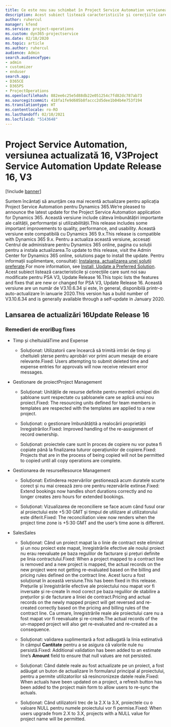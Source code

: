 ```yaml
---
title: Ce este nou sau schimbat în Project Service Automation versiunea actualizată 16, V3
description: Acest subiect listează caracteristicile și corecțiile care sunt disponibile în Project Service Automation V3, versiunea actualizată 16, V3.
author: ruhercul
manager: kfend
ms.service: project-operations
ms.custom: dyn365-projectservice
ms.date: 02/18/2020
ms.topic: article
ms.author: ruhercul
audience: Admin
search.audienceType:
- admin
- customizer
- enduser
search.app:
- D365CE
- D365PS
- ProjectOperations
ms.openlocfilehash: 882ee6c25e5d88db22e051254c7fd82dc787ab73
ms.sourcegitcommit: 418fa1fe9d605b8faccc2d5dee1b04b4e753f194
ms.translationtype: HT
ms.contentlocale: ro-RO
ms.lasthandoff: 02/10/2021
ms.locfileid: "5143648"
---
```

# <a name="project-service-automation-update-release-16-v3"></a><span data-ttu-id="351af-103">Project Service Automation, versiunea actualizată 16, V3</span><span class="sxs-lookup"><span data-stu-id="351af-103">Project Service Automation Update Release 16, V3</span></span>

[!include [banner](../includes/psa-now-project-operations.md)]

<span data-ttu-id="351af-104">Suntem încântați să anunțăm cea mai recentă actualizare pentru aplicația Project Service Automation pentru Dynamics 365.</span><span class="sxs-lookup"><span data-stu-id="351af-104">We’re pleased to announce the latest update for the Project Service Automation application for Dynamics 365.</span></span> <span data-ttu-id="351af-105">Această versiune include câteva îmbunătățiri importante ale calității, performanței și utilizabilității.</span><span class="sxs-lookup"><span data-stu-id="351af-105">This release includes some important improvements to quality, performance, and usability.</span></span>  <span data-ttu-id="351af-106">Această versiune este compatibilă cu Dynamics 365 9.x.</span><span class="sxs-lookup"><span data-stu-id="351af-106">This release is compatible with Dynamics 365 9.x.</span></span> <span data-ttu-id="351af-107">Pentru a actualiza această versiune, accesați Centrul de administrare pentru Dynamics 365 online, pagina cu soluții pentru a instala actualizarea.</span><span class="sxs-lookup"><span data-stu-id="351af-107">To update to this release, visit the Admin Center for Dynamics 365 online, solutions page to install the update.</span></span> <span data-ttu-id="351af-108">Pentru informații suplimentare, consultați: [Instalarea, actualizarea unei soluții preferate](https://docs.microsoft.com/dynamics365/project-service/upgrade-psa-home-page).</span><span class="sxs-lookup"><span data-stu-id="351af-108">For more information, see [Install, Update a Preferred Solution](https://docs.microsoft.com/dynamics365/project-service/upgrade-psa-home-page).</span></span>
<span data-ttu-id="351af-109">Acest subiect listează caracteristicile și corecțiile care sunt noi sau modificate pentru PSA V3, Update Release 16.</span><span class="sxs-lookup"><span data-stu-id="351af-109">This topic lists the features and fixes that are new or changed for PSA V3, Update Release 16.</span></span> <span data-ttu-id="351af-110">Această versiune are un număr de V3.10.6.34 și este, în general, disponibilă printr-o auto-actualizare în ianuarie 2020.</span><span class="sxs-lookup"><span data-stu-id="351af-110">This version has a build number of V3.10.6.34 and is generally available through a self-update in January 2020.</span></span>


## <a name="update-release-16"></a><span data-ttu-id="351af-111">Lansarea de actualizări 16</span><span class="sxs-lookup"><span data-stu-id="351af-111">Update Release 16</span></span>

### <a name="bug-fixes"></a><span data-ttu-id="351af-112">Remedieri de erori</span><span class="sxs-lookup"><span data-stu-id="351af-112">Bug fixes</span></span>

-   <span data-ttu-id="351af-113">Timp și cheltuială</span><span class="sxs-lookup"><span data-stu-id="351af-113">Time and Expense</span></span>

    -   <span data-ttu-id="351af-114">Soluționat: Utilizatorii care încearcă să trimită intrări de timp și cheltuieli șterse pentru aprobări vor primi acum mesaje de eroare relevante.</span><span class="sxs-lookup"><span data-stu-id="351af-114">Fixed: Users attempting to submit deleted time and expense entries for approvals will now receive relevant error messages.</span></span>

-   <span data-ttu-id="351af-115">Gestionare de proiect</span><span class="sxs-lookup"><span data-stu-id="351af-115">Project Management</span></span>

    -   <span data-ttu-id="351af-116">Soluționat: Unitățile de resurse definite pentru membrii echipei din șabloane sunt respectate cu șabloanele care se aplică unui nou proiect.</span><span class="sxs-lookup"><span data-stu-id="351af-116">Fixed: The resourcing units defined for team members in templates are respected with the templates are applied to a new project.</span></span>

    -   <span data-ttu-id="351af-117">Soluționat: o gestionare îmbunătățită a realocării proprietății înregistrărilor.</span><span class="sxs-lookup"><span data-stu-id="351af-117">Fixed: Improved handling of the re-assignment of record ownership.</span></span>

    -   <span data-ttu-id="351af-118">Soluționat: proiectele care sunt în proces de copiere nu vor putea fi copiate până la finalizarea tuturor operațiunilor de copiere.</span><span class="sxs-lookup"><span data-stu-id="351af-118">Fixed: Projects that are in the process of being copied will not be permitted to copied until all copy operations are complete.</span></span>

-   <span data-ttu-id="351af-119">Gestionarea de resurse</span><span class="sxs-lookup"><span data-stu-id="351af-119">Resource Management</span></span>

    -   <span data-ttu-id="351af-120">Soluționat: Extinderea rezervărilor gestionează acum duratele scurte corect și nu mai creează zero ore pentru rezervările extinse.</span><span class="sxs-lookup"><span data-stu-id="351af-120">Fixed: Extend bookings now handles short durations correctly and no longer creates zero hours for extended bookings.</span></span>

    -   <span data-ttu-id="351af-121">Soluționat: Vizualizarea de reconciliere se face acum când fusul orar al proiectului este +5:30 GMT și timpul de utilizare al utilizatorului este diferit.</span><span class="sxs-lookup"><span data-stu-id="351af-121">Fixed: The reconciliation view now renders when the project time zone is +5:30 GMT and the user’s time aone is different.</span></span>

-   <span data-ttu-id="351af-122">Sales</span><span class="sxs-lookup"><span data-stu-id="351af-122">Sales</span></span>

    -   <span data-ttu-id="351af-123">Soluționat: Când un proiect mapat la o linie de contract este eliminat și un nou proiect este mapat, înregistrările efective ale noului proiect nu erau reevaluate pe baza regulilor de facturare și prețuri definite pe linia contractului.</span><span class="sxs-lookup"><span data-stu-id="351af-123">Fixed: When a project mapped to a contract line is removed and a new project is mapped, the actual records on the new project were not getting re-evaluated based on the billing and pricing rules defined on the contract line.</span></span> <span data-ttu-id="351af-124">Acest lucru a fost soluționat în această versiune.</span><span class="sxs-lookup"><span data-stu-id="351af-124">This has been fixed in this release.</span></span> <span data-ttu-id="351af-125">Prețurile și înregistrările efective ale proiectului nou mapat vor fi inversate și re-create în mod corect pe baza regulilor de stabilire a prețurilor și de facturare a liniei de contract.</span><span class="sxs-lookup"><span data-stu-id="351af-125">Pricing and actual records on the newly mapped project will get reversed and re-created correctly based on the pricing and billing rules of the contract line.</span></span> <span data-ttu-id="351af-126">Ca urmare, înregistrările reale ale proiectului care nu a fost mapat vor fi reevaluate și re-create.</span><span class="sxs-lookup"><span data-stu-id="351af-126">The actual records of the un-mapped project will also get re-evaluated and re-created as a consequence.</span></span>

    -   <span data-ttu-id="351af-127">Soluționat: validarea suplimentară a fost adăugată la linia estimativă în câmpul **Cantitate** pentru a se asigura că valorile nule nu persistă.</span><span class="sxs-lookup"><span data-stu-id="351af-127">Fixed: Additional validation has been added to an estimate line’s **Amount** field to ensure that null values are not persisted.</span></span>

    -   <span data-ttu-id="351af-128">Soluționat: Când datele reale au fost actualizate pe un proiect, a fost adăugat un buton de actualizare în formularul principal al proiectului, pentru a permite utilizatorilor să resincronizeze datele reale.</span><span class="sxs-lookup"><span data-stu-id="351af-128">Fixed: When actuals have been updated on a project, a refresh button has been added to the project main form to allow users to re-sync the actuals.</span></span>

    -   <span data-ttu-id="351af-129">Soluționat: Când utilizatorii trec de la 2.X la 3.X, proiectele cu o valoare NULL pentru numele proiectului vor fi permise.</span><span class="sxs-lookup"><span data-stu-id="351af-129">Fixed: When users upgrade from 2.X to 3.X, projects with a NULL value for project name will be permitted.</span></span>


